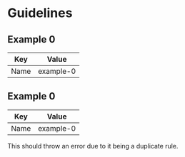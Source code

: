 # Guidelines

## Example 0

| Key  | Value     |
| ---- | --------- |
| Name | example-0 |

## Example 0

| Key  | Value     |
| ---- | --------- |
| Name | example-0 |

This should throw an error due to it being a duplicate rule.
